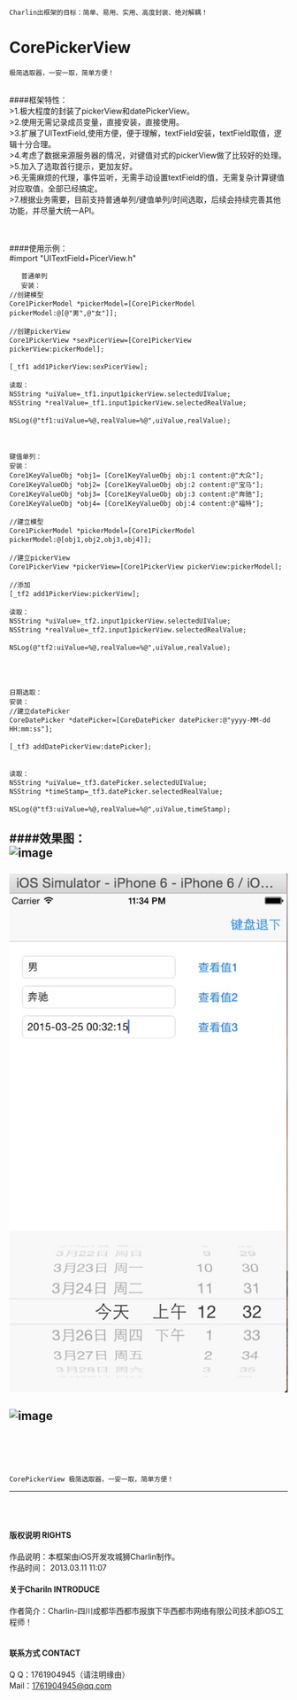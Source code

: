
    Charlin出框架的目标：简单、易用、实用、高度封装、绝对解耦！

# CorePickerView
    极简选取器，一安一取，简单方便！
<br />
####框架特性：<br />
>1.极大程度的封装了pickerView和datePickerView。<br />
>2.使用无需记录成员变量，直接安装，直接使用。<br />
>3.扩展了UITextField,使用方便，便于理解，textField安装，textField取值，逻辑十分合理。<br />
>4.考虑了数据来源服务器的情况，对键值对式的pickerView做了比较好的处理。<br />
>5.加入了选取首行提示，更加友好。<br />
>6.无需麻烦的代理，事件监听，无需手动设置textField的值，无需复杂计算键值对应取值，全部已经搞定。<br />
>7.根据业务需要，目前支持普通单列/键值单列/时间选取，后续会持续完善其他功能，并尽量大统一API。<br />




<br /><br />
####使用示例：<br />
     #import "UITextField+PicerView.h"

       普通单列
       安装：
    //创建模型
    Core1PickerModel *pickerModel=[Core1PickerModel pickerModel:@[@"男",@"女"]];
    
    //创建pickerView
    Core1PickerView *sexPicerView=[Core1PickerView pickerView:pickerModel];
    
    [_tf1 add1PickerView:sexPicerView];
    
    读取：
    NSString *uiValue=_tf1.input1pickerView.selectedUIValue;
    NSString *realValue=_tf1.input1pickerView.selectedRealValue;
    
    NSLog(@"tf1:uiValue=%@,realValue=%@",uiValue,realValue);
    
    
    
    键值单列：
    安装：
    Core1KeyValueObj *obj1= [Core1KeyValueObj obj:1 content:@"大众"];
    Core1KeyValueObj *obj2= [Core1KeyValueObj obj:2 content:@"宝马"];
    Core1KeyValueObj *obj3= [Core1KeyValueObj obj:3 content:@"奔驰"];
    Core1KeyValueObj *obj4= [Core1KeyValueObj obj:4 content:@"福特"];

    //建立模型
    Core1PickerModel *pickerModel=[Core1PickerModel pickerModel:@[obj1,obj2,obj3,obj4]];
    
    //建立pickerView
    Core1PickerView *pickerView=[Core1PickerView pickerView:pickerModel];
    
    //添加
    [_tf2 add1PickerView:pickerView];
    
    读取：
    NSString *uiValue=_tf2.input1pickerView.selectedUIValue;
    NSString *realValue=_tf2.input1pickerView.selectedRealValue;
    
    NSLog(@"tf2:uiValue=%@,realValue=%@",uiValue,realValue);
    
    
    
    
    日期选取：
    安装：
    //建立datePicker
    CoreDatePicker *datePicker=[CoreDatePicker datePicker:@"yyyy-MM-dd HH:mm:ss"];
    
    [_tf3 addDatePickerView:datePicker];
    
    
    读取：
    NSString *uiValue=_tf3.datePicker.selectedUIValue;
    NSString *timeStamp=_tf3.datePicker.selectedRealValue;
    
    NSLog(@"tf3:uiValue=%@,realValue=%@",uiValue,timeStamp);


####效果图：<br />
![image](./CorePickerView/pic/1.png)<br /><br />
![image](./CorePickerView/pic/2.png)<br /><br />
![image](./CorePickerView/pic/3.png)<br /><br />
<br /><br />
-----
    CorePickerView 极简选取器，一安一取，简单方便！
-----

<br /><br />

#### 版权说明 RIGHTS <br />
作品说明：本框架由iOS开发攻城狮Charlin制作。<br />
作品时间： 2013.03.11 11:07<br />


#### 关于Chariln INTRODUCE <br />
作者简介：Charlin-四川成都华西都市报旗下华西都市网络有限公司技术部iOS工程师！<br /><br />


#### 联系方式 CONTACT <br />
Q    Q：1761904945（请注明缘由）<br />
Mail：1761904945@qq.com<br />

